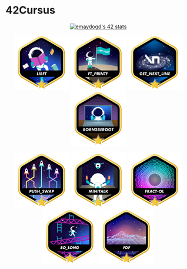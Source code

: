 # 42Cursus
<p align=center>
  <a href="https://github.com/oakoudad/badge42"><img src="https://badge.mediaplus.ma/darkblue/emaydogd?1337Badge=off&UM6P=off" alt="emaydogd's 42 stats" /></a>
</p>
<p align=center>
  <img src="42Badges/libftm.png" alt="ready to help"/>
  <img src="42Badges/ft_printfm.png" alt="ready to help"/>
  <img src="42Badges/get_next_linem.png" alt="ready to help"/>
  <img src="42Badges/born2berootm.png" alt="ready to help"/>
</p>
<p align=center>
  <img src="42Badges/push_swapm.png" alt="ready to help"/>
  <img src="42Badges/minitalkm.png" alt="ready to help"/>
  <img src="42Badges/fract-olm.png" alt="ready to help"/>
  <img src="42Badges/so_longm.png" alt="ready to help"/>
  <img src="42Badges/fdfm.png" alt="ready to help"/>
</p>

